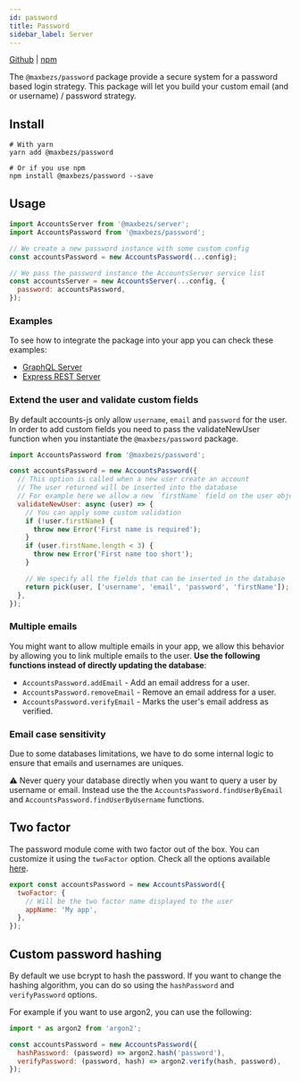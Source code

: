 ```yaml
---
id: password
title: Password
sidebar_label: Server
---
```


[Github](https://github.com/accounts-js/accounts/tree/master/packages/password) |
[npm](https://www.npmjs.com/package/@maxbezs/password)

The `@maxbezs/password` package provide a secure system for a password based login strategy.
This package will let you build your custom email (and or username) / password strategy.

## Install

```
# With yarn
yarn add @maxbezs/password

# Or if you use npm
npm install @maxbezs/password --save
```

## Usage

```javascript
import AccountsServer from '@maxbezs/server';
import AccountsPassword from '@maxbezs/password';

// We create a new password instance with some custom config
const accountsPassword = new AccountsPassword(...config);

// We pass the password instance the AccountsServer service list
const accountsServer = new AccountsServer(...config, {
  password: accountsPassword,
});
```

### Examples

To see how to integrate the package into your app you can check these examples:

- [GraphQL Server](https://github.com/accounts-js/accounts/tree/master/examples/graphql-server-typescript)
- [Express REST Server](https://github.com/accounts-js/accounts/tree/master/examples/rest-express-typescript)

### Extend the user and validate custom fields

By default accounts-js only allow `username`, `email` and `password` for the user. In order to add custom fields you need to pass the validateNewUser function when you instantiate the `@maxbezs/password` package.

```javascript
import AccountsPassword from '@maxbezs/password';

const accountsPassword = new AccountsPassword({
  // This option is called when a new user create an account
  // The user returned will be inserted into the database
  // For example here we allow a new `firstName` field on the user object
  validateNewUser: async (user) => {
    // You can apply some custom validation
    if (!user.firstName) {
      throw new Error('First name is required');
    }
    if (user.firstName.length < 3) {
      throw new Error('First name too short');
    }

    // We specify all the fields that can be inserted in the database
    return pick(user, ['username', 'email', 'password', 'firstName']);
  },
});
```

### Multiple emails

You might want to allow multiple emails in your app, we allow this behavior by allowing you to link multiple emails to the user. **Use the following functions instead of directly updating the database**:

- `AccountsPassword.addEmail` - Add an email address for a user.
- `AccountsPassword.removeEmail` - Remove an email address for a user.
- `AccountsPassword.verifyEmail` - Marks the user's email address as verified.

### Email case sensitivity

Due to some databases limitations, we have to do some internal logic to ensure that emails and usernames are uniques.

⚠️ Never query your database directly when you want to query a user by username or email. Instead use the the `AccountsPassword.findUserByEmail` and `AccountsPassword.findUserByUsername` functions.

## Two factor

The password module come with two factor out of the box. You can customize it using the `twoFactor` option.
Check all the options available [here](/docs/api/two-factor/interfaces/accountstwofactoroptions).

```javascript
export const accountsPassword = new AccountsPassword({
  twoFactor: {
    // Will be the two factor name displayed to the user
    appName: 'My app',
  },
});
```

## Custom password hashing

By default we use bcrypt to hash the password. If you want to change the hashing algorithm, you can do so using the `hashPassword` and `verifyPassword` options.

For example if you want to use argon2, you can use the following:

```javascript
import * as argon2 from 'argon2';

const accountsPassword = new AccountsPassword({
  hashPassword: (password) => argon2.hash('password'),
  verifyPassword: (password, hash) => argon2.verify(hash, password),
});
```
